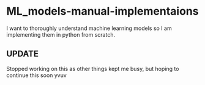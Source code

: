 # ML_models-manual-implementaions
I want to thoroughly understand machine learning models so I am implementing them in python from scratch.


## UPDATE

Stopped working on this as other things kept me busy, but hoping to continue this soon
yvuv
